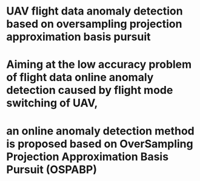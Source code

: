 # UAV flight data anomaly detection based on oversampling projection approximation basis pursuit
# Aiming at the low accuracy problem of flight data online anomaly detection caused by flight mode switching of UAV, 
# an online anomaly detection method is proposed based on OverSampling Projection Approximation Basis Pursuit (OSPABP)
